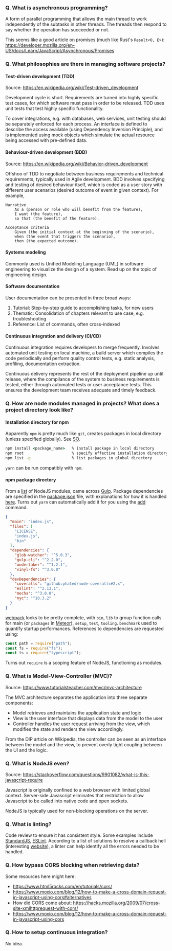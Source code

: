### Q. What is asynchronous programming?

A form of parallel programming that allows the main thread to work independently of the subtasks in other threads. The threads then respond to say whether the operation has succeeded or not.

This seems like a good article on promises (much like Rust's `Result<O, E>`): https://developer.mozilla.org/en-US/docs/Learn/JavaScript/Asynchronous/Promises

### Q. What philosophies are there in managing software projects?

#### Test-driven development (TDD)

Source: https://en.wikipedia.org/wiki/Test-driven_development

Development cycle is short. Requirements are turned into highly specific test cases, for which software must pass in order to be released. TDD uses unit tests that test highly specific functionality.

To cover integrations, e.g. with databases, web services, unit testing should be separately enforced for each process. An interface is defined to describe the access available (using Dependency Inversion Principle), and is implemented using mock objects which simulate the actual resource being accessed with pre-defined data.

#### Behaviour-driven development (BDD)

Source: https://en.wikipedia.org/wiki/Behavior-driven_development

Offshoo of TDD to negotiate between business requirements and technical requirements, typically used in Agile development. BDD involves specifying and testing of desired behaviour itself, which is coded as a user story with different user scenarios (desired outcome of event in given context). For example,

```
Narrative
    As a (person or role who will benefit from the feature),
    I want (the feature),
    so that (the benefit of the feature).

Acceptance criteria
    Given (the initial context at the beginning of the scenario),
    when (the event that triggers the scenario),
    then (the expected outcome).
```

#### Systems modeling

Commonly used is Unified Modeling Language (UML) in software engineering to visualize the design of a system.
Read up on the topic of engineering design.

#### Software documentation

User documentation can be presented in three broad ways:
1. Tutorial: Step-by-step guide to accomplishing tasks, for new users
2. Thematic: Consolidation of chapters relevant to use case, e.g. troubleshooting
3. Reference: List of commands, often cross-indexed

#### Continuous integration and delivery (CI/CD)

Continuous integration requires developers to merge frequently. Involves automated unit testing on local machine, a build server which compiles the code periodically and perform quality control tests, e.g. static analysis, profiling, documentation extraction.

Continuous delivery represents the rest of the deployment pipeline up until release, where the compilance of the system to business requirements is tested, either through automated tests or user acceptance tests. This ensures the development team receives adequate and timely feedback.

### Q. How are node modules managed in projects? What does a project directory look like?

#### Installation directory for npm

Apparently `npm` is pretty much like `git`, creates packages in local directory (unless specified globally). See [SO](https://stackoverflow.com/questions/5926672/where-does-npm-install-packages).

```cmd
npm install <package_name>   % install package in local directory
npm root                     % specify effective installation directory
npm list -g                  % list packages in global directory
```

`yarn` can be run compatibly with `npm`.


#### npm package directory

From a [list](https://github.com/sindresorhus/awesome-nodejs) of NodeJS modules, came across [Gulp](https://github.com/gulpjs/gulp). Package dependencies are specified in the [package.json](https://github.com/gulpjs/gulp/blob/master/package.json) file, with explanations for how it is handled [here](https://docs.npmjs.com/files/package.json). Turns out `yarn` can automatically add it for you using the [add](https://yarnpkg.com/en/docs/managing-dependencies#toc-adding-a-dependency) command.

```json
{
  "main": "index.js",
  "files": [
    "LICENSE",
    "index.js",
    "bin"
  ],
  "dependencies": {
    "glob-watcher": "^5.0.3",
    "gulp-cli": "^2.2.0",
    "undertaker": "^1.2.1",
    "vinyl-fs": "^3.0.0"
  },
  "devDependencies": {
    "coveralls": "github:phated/node-coveralls#2.x",
    "eslint": "^2.13.1",
    "mocha": "^3.0.0",
    "nyc": "^10.3.2"
  }
}
```

[webpack](https://github.com/webpack/webpack) looks to be pretty complete, with `bin`, `lib` to group function calls for main (or `packages` in [Meteor](https://github.com/meteor/meteor/tree/devel/packages)), `setup`, `test`, `tooling`. `benchmark` used to quantify startup performances. References to dependencies are requested using:

```javascript
const path = require("path");
const fs = require("fs");
const ts = require("typescript");
```

Turns out `require` is a scoping feature of NodeJS, functioning as modules.

### Q. What is Model-View-Controller (MVC)?

Source: https://www.tutorialsteacher.com/mvc/mvc-architecture

The MVC architecture separates the application into three separate components:
- Model retrieves and maintains the application state and logic
- View is the user interface that displays data from the model to the user
- Controller handles the user request arriving from the view, which modifies the state and renders the view accordingly.

From the DIP article on Wikipedia, the controller can be seen as an interface between the model and the view, to prevent overly tight coupling between the UI and the logic.

### Q. What is NodeJS even?

Source: https://stackoverflow.com/questions/9901082/what-is-this-javascript-require

Javascript is originally confined to a web browser with limited global context. Server-side Javascript eliminates that restriction to allow Javascript to be called into native code and open sockets.

NodeJS is typically used for non-blocking operations on the server.

### Q. What is linting?

Code review to ensure it has consistent style. Some examples include [StandardJS](https://standardjs.com/), [ESLint](https://eslint.org/). According to a list of solutions to resolve a callback hell (interesting [website](http://callbackhell.com/)), a linter can help identify all the errors needed to be handled.

### Q. How bypass CORS blocking when retrieving data?

Some resources here might here:
- https://www.html5rocks.com/en/tutorials/cors/
- https://www.moxio.com/blog/12/how-to-make-a-cross-domain-request-in-javascript-using-cors#alternatives
- How did CORS come about: https://hacks.mozilla.org/2009/07/cross-site-xmlhttprequest-with-cors/
- https://www.moxio.com/blog/12/how-to-make-a-cross-domain-request-in-javascript-using-cors

### Q. How to setup continuous integration?

No idea.
